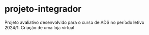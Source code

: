 # projeto-integrador

Projeto avaliativo desenvolvido para o curso de ADS no período letivo 2024/1. Criação de uma loja virtual
